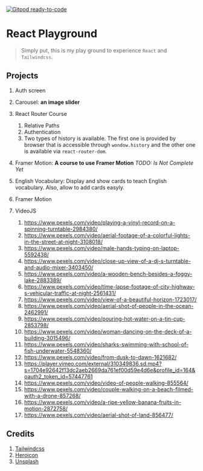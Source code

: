 [![Gitpod ready-to-code](https://img.shields.io/badge/Gitpod-ready--to--code-blue?logo=gitpod)](https://gitpod.io/#https://github.com/esmaeilmirzaee/react_playground)

# React Playground

> Simply put, this is my play ground to experience `React` and `Tailwindcss`.  

## Projects
1. Auth screen
2. Carousel: __an image slider__




3. React Router Course
   1. Relative Paths
   2. Authentication
   3. Two types of history is available. The first one is provided by browser that is accessible through `wondow.history` and the other one is available via `react-router-dom`. 
4. Framer Motion: __A course to use Framer Motion__ *TODO: Is Not Complete Yet*
5. English Vocabulary: Display and show cards to teach English vocabulary. Also, allow to add cards easyly.
6. Framer Motion
7. VideoJS
   1. https://www.pexels.com/video/playing-a-vinyl-record-on-a-spinning-turntable-2984380/
   2. https://www.pexels.com/video/aerial-footage-of-a-colorful-lights-in-the-street-at-night-3108018/
   3. https://www.pexels.com/video/male-hands-typing-on-laptop-5592438/
   4. https://www.pexels.com/video/close-up-view-of-a-dj-s-turntable-and-audio-mixer-3403450/
   5. https://www.pexels.com/video/a-wooden-bench-besides-a-foggy-lake-2883389/
   6. https://www.pexels.com/video/time-lapse-footage-of-city-highway-s-vehicular-traffic-at-night-2561431/
   7. https://www.pexels.com/video/view-of-a-beautiful-horizon-1723017/
   8. https://www.pexels.com/video/aerial-shot-of-people-in-the-ocean-2462991/
   9. https://www.pexels.com/video/pouring-hot-water-on-a-tin-cup-2853798/
   10. https://www.pexels.com/video/woman-dancing-on-the-deck-of-a-building-3015496/
   11. https://www.pexels.com/video/sharks-swimming-with-school-of-fish-underwater-5548360/
   12. https://www.pexels.com/video/from-dusk-to-dawn-1621682/
   13. https://player.vimeo.com/external/310349836.sd.mp4?s=1704e92642f13dc2aeb2669da761ef00d59e4d6e&profile_id=164&oauth2_token_id=57447761
   14. https://www.pexels.com/video/video-of-people-walking-855564/
   15. https://www.pexels.com/video/couple-walking-on-a-beach-filmed-with-a-drone-857268/
   16. https://www.pexels.com/video/a-ripe-yellow-banana-fruits-in-motion-2872758/
   17. https://www.pexels.com/video/aerial-shot-of-land-856477/


## Credits
1. [Tailwindcss](https://tailwindcss.com/)
2. [Heroicon](https://github.com/tailwindlabs/heroicons)
2. [Unsplash](https://unsplash.com/)
